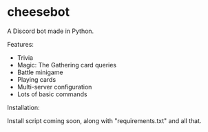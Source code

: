 # cheesebot
A Discord bot made in Python.



Features:
- Trivia
- Magic: The Gathering card queries
- Battle minigame
- Playing cards
- Multi-server configuration
- Lots of basic commands



Installation:

Install script coming soon, along with "requirements.txt" and all that.
